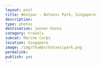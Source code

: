 ```yaml
---
layout: post
title: Westpac - Botanic Park, Singapore
description: 
type: photos
destination: jenner-hanni
category: travels
subcat: Marine Corps
location: Singapore
image: /img/thumbs/botanicpark.png
permalink: 
publish: yes
---
```


<p><a href="https://jenner.smugmug.com/Marine-Corps/2007-SIngapore-Botanic-Gardens/i-x74Mkzd/0/M/dscf0112-M.jpg">
<img src="https://jenner.smugmug.com/Marine-Corps/2007-SIngapore-Botanic-Gardens/i-x74Mkzd/0/M/dscf0112-M.jpg" alt=""></a></p>

<p><a href="https://jenner.smugmug.com/Marine-Corps/2007-SIngapore-Botanic-Gardens/i-FR4tCWM/0/M/dscf0113-M.jpg">
<img src="https://jenner.smugmug.com/Marine-Corps/2007-SIngapore-Botanic-Gardens/i-FR4tCWM/0/M/dscf0113-M.jpg" alt=""></a></p>

<p><a href="https://jenner.smugmug.com/Marine-Corps/2007-SIngapore-Botanic-Gardens/i-jzmxhVm/0/M/dscf0114-M.jpg">
<img src="https://jenner.smugmug.com/Marine-Corps/2007-SIngapore-Botanic-Gardens/i-jzmxhVm/0/M/dscf0114-M.jpg" alt=""></a></p>

<p><a href="https://jenner.smugmug.com/Marine-Corps/2007-SIngapore-Botanic-Gardens/i-n8h8Lgw/0/M/dscf0111-M.jpg">
<img src="https://jenner.smugmug.com/Marine-Corps/2007-SIngapore-Botanic-Gardens/i-n8h8Lgw/0/M/dscf0111-M.jpg" alt=""></a></p>

<p><a href="https://jenner.smugmug.com/Marine-Corps/2007-SIngapore-Botanic-Gardens/i-nNnjnM5/0/M/dscf0117-M.jpg">
<img src="https://jenner.smugmug.com/Marine-Corps/2007-SIngapore-Botanic-Gardens/i-nNnjnM5/0/M/dscf0117-M.jpg" alt=""></a></p>

<p><a href="https://jenner.smugmug.com/Marine-Corps/2007-SIngapore-Botanic-Gardens/i-FQz2d6Z/0/M/dscf0115-M.jpg">
<img src="https://jenner.smugmug.com/Marine-Corps/2007-SIngapore-Botanic-Gardens/i-FQz2d6Z/0/M/dscf0115-M.jpg" alt=""></a></p>

<p><a href="https://jenner.smugmug.com/Marine-Corps/2007-SIngapore-Botanic-Gardens/i-2w2fGqv/0/M/dscf0116-M.jpg">
<img src="https://jenner.smugmug.com/Marine-Corps/2007-SIngapore-Botanic-Gardens/i-2w2fGqv/0/M/dscf0116-M.jpg" alt=""></a></p>

<p><a href="https://jenner.smugmug.com/Marine-Corps/2007-SIngapore-Botanic-Gardens/i-wr88tj2/0/M/dscf0119-M.jpg">
<img src="https://jenner.smugmug.com/Marine-Corps/2007-SIngapore-Botanic-Gardens/i-wr88tj2/0/M/dscf0119-M.jpg" alt=""></a></p>

<p><a href="https://jenner.smugmug.com/Marine-Corps/2007-SIngapore-Botanic-Gardens/i-WRMgH7F/0/M/dscf0118-M.jpg">
<img src="https://jenner.smugmug.com/Marine-Corps/2007-SIngapore-Botanic-Gardens/i-WRMgH7F/0/M/dscf0118-M.jpg" alt=""></a></p>

<p><a href="https://jenner.smugmug.com/Marine-Corps/2007-SIngapore-Botanic-Gardens/i-XB5ZHkB/0/M/dscf0130-M.jpg">
<img src="https://jenner.smugmug.com/Marine-Corps/2007-SIngapore-Botanic-Gardens/i-XB5ZHkB/0/M/dscf0130-M.jpg" alt=""></a></p>

<p><a href="https://jenner.smugmug.com/Marine-Corps/2007-SIngapore-Botanic-Gardens/i-8c3rckH/0/M/dscf0126-M.jpg">
<img src="https://jenner.smugmug.com/Marine-Corps/2007-SIngapore-Botanic-Gardens/i-8c3rckH/0/M/dscf0126-M.jpg" alt=""></a></p>

<p><a href="https://jenner.smugmug.com/Marine-Corps/2007-SIngapore-Botanic-Gardens/i-kfbkQbV/0/M/dscf0133-M.jpg">
<img src="https://jenner.smugmug.com/Marine-Corps/2007-SIngapore-Botanic-Gardens/i-kfbkQbV/0/M/dscf0133-M.jpg" alt=""></a></p>

<p><a href="https://jenner.smugmug.com/Marine-Corps/2007-SIngapore-Botanic-Gardens/i-K9j4SW7/0/M/dscf0134-M.jpg">
<img src="https://jenner.smugmug.com/Marine-Corps/2007-SIngapore-Botanic-Gardens/i-K9j4SW7/0/M/dscf0134-M.jpg" alt=""></a></p>

<p><a href="https://jenner.smugmug.com/Marine-Corps/2007-SIngapore-Botanic-Gardens/i-HXLJwXp/0/M/dscf0136-M.jpg">
<img src="https://jenner.smugmug.com/Marine-Corps/2007-SIngapore-Botanic-Gardens/i-HXLJwXp/0/M/dscf0136-M.jpg" alt=""></a></p>

<p><a href="https://jenner.smugmug.com/Marine-Corps/2007-SIngapore-Botanic-Gardens/i-vBZ57Tc/0/M/dscf0135-M.jpg">
<img src="https://jenner.smugmug.com/Marine-Corps/2007-SIngapore-Botanic-Gardens/i-vBZ57Tc/0/M/dscf0135-M.jpg" alt=""></a></p>

<p><a href="https://jenner.smugmug.com/Marine-Corps/2007-SIngapore-Botanic-Gardens/i-74SDJfj/0/M/dscf0137-M.jpg">
<img src="https://jenner.smugmug.com/Marine-Corps/2007-SIngapore-Botanic-Gardens/i-74SDJfj/0/M/dscf0137-M.jpg" alt=""></a></p>

<p><a href="https://jenner.smugmug.com/Marine-Corps/2007-SIngapore-Botanic-Gardens/i-dPN8DT9/0/M/dscf0139-M.jpg">
<img src="https://jenner.smugmug.com/Marine-Corps/2007-SIngapore-Botanic-Gardens/i-dPN8DT9/0/M/dscf0139-M.jpg" alt=""></a></p>


